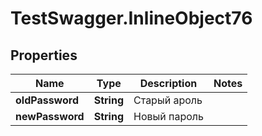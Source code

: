 # TestSwagger.InlineObject76

## Properties

Name | Type | Description | Notes
------------ | ------------- | ------------- | -------------
**oldPassword** | **String** | Старый ароль | 
**newPassword** | **String** | Новый пароль | 


